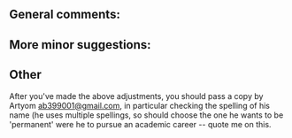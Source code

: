 ## General comments:

<!-- 1) You should expand the citation list. Buchner's review is an excellent source (and should also be cited alongside Ashton): -->

<!-- https://arxiv.org/abs/2101.09675 -->

<!-- In particular you should cite anything which looks relevant from the 'Theory' section in 4. -->

<!-- 2) The abstract and conclusion should also mention that we have a detailed discussion of the anatomy of nested sampling, and present new analytic results for understanding this. -->

<!-- 4) 4.2 should have a few sentences indicating that whilst a more complete Bayesian approach might be possible, as we wish this to be done at run-time we opt for a more pragmatic method for estimating the end point. -->
<!-- 3) is it possible to put the dead points onto Figures 3 & 4? This would be a horizontal line in the former, and something power-law/exponential in the latter, continuously connected to the peak of the live point distribution -->

## More minor suggestions:
<!-- - When you make the statement 'the remaining live points are then killed off one-by-one', could you emphasise that this is quantitatively equivalent to the phrasing of the existing literature (which treats the evidence in the final live points separately), but qualitatively neater (cite the dynesty paper here). -->
<!-- - Is it possible to have some line pairing the axvlines in the lower panel with the corresponding upper panels (in analogy with Figure 3) -->
<!-- - Mention Skilling's paper when discussing uncertainties in evidence at end of section 2 -->
<!-- - In Figure 2, can we colour the successive live points in different colours (as in the original plot) -->
<!-- - eq (22) -- can we label this something other than $\beta^*$ -- I would rather call the Habeck temperature $\beta^*$, since in the end this is our concluded best temperature -->
<!-- - "Define a likelihood normalised": sentence fragment -->
<!-- - Section 3: don't begin paragraph with Hence -->
<!-- - unique for estimating -> unique in its estimation of -->
<!-- - At equation (8) you should mention the connection to equation (6) -->
<!-- - In most instances where you say nlive, I would switch this to n_i, to emphasise that these methods are just as valid for dynamic nested sampling -->
<!-- - I like your arguments at the end of section 3.2. These should be in display equations rather than inline. -->
<!-- - (27) could we refer to T{impl} as f_\mathrm{sampler}: -->
<!-- https://github.com/williamjameshandley/talks/raw/kcl_2023/will_handley_kcl_2023.pdf -->
<!-- it was rightly pointed out to me by Torsten Ensslin that (27) is not dimensionally consistent! You can also cite Will Handley "The scaling frontier of nested sampling" (Nov 2023) in prep alongside that talk. -->

## Other
<!-- I didn't spot many typos, but ideally you should run this through LanguageTool (overleaf plugin) or equivalent -->

After you've made the above adjustments, you should pass a copy by Artyom <ab399001@gmail.com>, in particular checking the spelling of his name (he uses multiple spellings, so should choose the one he wants to be 'permanent' were he to pursue an academic career -- quote me on this.


